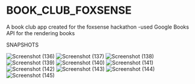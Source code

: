 # BOOK_CLUB_FOXSENSE
A book club app created for the foxsense hackathon
-used Google Books API for the rendering books

SNAPSHOTS 

![Screenshot (136)](https://user-images.githubusercontent.com/76260843/217234296-96748138-99c7-47c5-ab37-57b1f71a3ec9.png)
![Screenshot (137)](https://user-images.githubusercontent.com/76260843/217234307-e05defcd-c449-4786-bb27-e62e705a6652.png)
![Screenshot (138)](https://user-images.githubusercontent.com/76260843/217234318-2431afe6-3015-4d6e-ba81-a3f42f81ce57.png)
![Screenshot (139)](https://user-images.githubusercontent.com/76260843/217234324-66f0b569-106f-43a7-8c50-dfec2656e2fa.png)
![Screenshot (140)](https://user-images.githubusercontent.com/76260843/217234330-baa02759-861a-4e25-831f-202346b2c494.png)
![Screenshot (141)](https://user-images.githubusercontent.com/76260843/217234335-e8193a25-f4b5-49e7-9ddd-20750c9af876.png)
![Screenshot (142)](https://user-images.githubusercontent.com/76260843/217234343-34f82fe1-06d9-4ddf-871b-6a70be8ad8f2.png)
![Screenshot (143)](https://user-images.githubusercontent.com/76260843/217234350-27df377b-3268-4bc5-b10d-4af1d10242e0.png)
![Screenshot (144)](https://user-images.githubusercontent.com/76260843/217234356-5e59e249-3fbe-4dee-bb06-acfc10e4af25.png)
![Screenshot (145)](https://user-images.githubusercontent.com/76260843/217234372-c139a369-4b7e-4649-a680-a4be21aaeac4.png)

